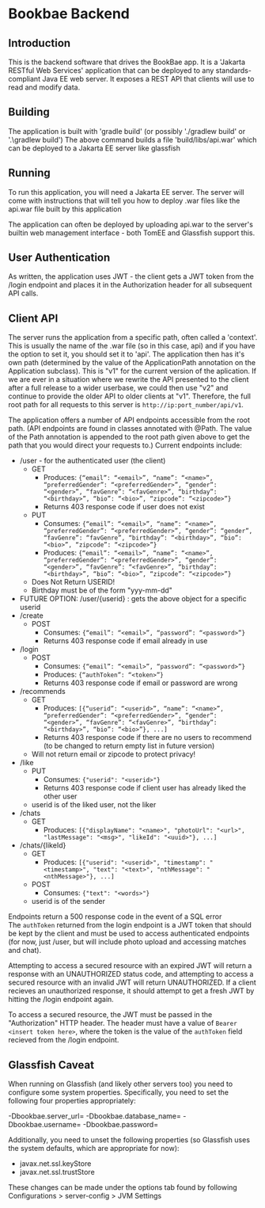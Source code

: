 # Bookbae Backend

## Introduction

This is the backend software that drives the BookBae app. 
It is a 'Jakarta RESTful Web Services' application that can be deployed to any standards-compliant Java EE web server. 
It exposes a REST API that clients will use to read and modify data.

## Building

The application is built with 'gradle build' (or possibly './gradlew build' or '.\gradlew build')
The above command builds a file 'build/libs/api.war' which can be deployed to a Jakarta EE server like glassfish

## Running

To run this application, you will need a Jakarta EE server. The server will come with instructions that will tell you how to deploy .war files like the api.war file built by this application

The application can often be deployed by uploading api.war to the server's builtin web management interface - both TomEE and Glassfish support this. 

## User Authentication

As written, the application uses JWT - the client gets a JWT token from the /login endpoint and places it in the Authorization header for all subsequent API calls.

## Client API

The server runs the application from a specific path, often called a 'context'. This is usually the name of the .war file (so in this case, api) and if you have the option to set it, you should set it to 'api'. The application then has it's own path (determined by the value of the ApplicationPath annotation on the Application subclass). This is "v1" for the current version of the aplication. If we are ever in a situation where we rewrite the API presented to the client after a full release to a wider userbase, we could then use "v2" and continue to provide the older API to older clients at "v1". Therefore, the full root path for all requests to this server is `http://ip:port_number/api/v1`. 

The application offers a number of API endpoints accessible from the root path. (API endpoints are found in classes annotated with @Path. The value of the Path annotation is appended to the root path given above to get the path that you would direct your requests to.) Current endpoints include: 

- /user - for the authenticated user (the client)
    - GET
        - Produces: `{“email”: “<email>”, “name”: “<name>”, “preferredGender”: “<preferredGender>”, “gender”: “<gender>”, “favGenre”: “<favGenre>”, “birthday”: “<birthday>”, “bio”: “<bio>”, “zipcode”: “<zipcode>”}`
        - Returns 403 response code if user does not exist
    - PUT
        - Consumes: `{“email”: “<email>”, “name”: “<name>”, “preferredGender”: “<preferredGender>”, “gender”: “gender”, “favGenre”: “favGenre”, “birthday”: “<birthday>”, “bio”: “<bio>”, “zipcode”: “<zipcode>”}`
        - Produces: `{“email”: “<email>”, “name”: “<name>”, “preferredGender”: “<preferredGender>”, “gender”: “<gender>”, “favGenre”: “<favGenre>”, “birthday”: “<birthday>”, “bio”: “<bio>”, “zipcode”: “<zipcode>”}`
    - Does Not Return USERID!
    - Birthday must be of the form "yyy-mm-dd"
- FUTURE OPTION: /user/{userid} : gets the above object for a specific userid
- /create
    - POST
        - Consumes: `{“email”: “<email>”, “password”: “<password>”}`
        - Returns 403 response code if email already in use
- /login
    - POST
        - Consumes: `{“email”: “<email>”, “password”: “<password>”}`
        - Produces: `{“authToken”: “<token>”}`
        - Returns 403 response code if email or password are wrong
- /recommends
    - GET
        - Produces: `[{“userid”: “<userid>”, “name”: “<name>”, “preferredGender”: “<preferredGender>”, “gender”: “<gender>”, “favGenre”: “<favGenre>”, “birthday”: “<birthday>”, “bio”: “<bio>”}, ...]`
        - Returns 403 response code if there are no users to recommend (to be changed to return empty list in future version)
    - Will not return email or zipcode to protect privacy!
- /like
    - PUT
        - Consumes: `{"userid": "<userid>"}`
        - Returns 403 response code if client user has already liked the other user
    - userid is of the liked user, not the liker
- /chats
    - GET
        - Produces: `[{"displayName": "<name>", "photoUrl": "<url>", "lastMessage": "<msg>", "likeId": "<uuid>"}, ...]`
- /chats/{likeId}
    - GET
        - Produces: `[{"userid": "<userid>", "timestamp": "<timestamp>", "text": "<text>", "nthMessage": "<nthMessage>"}, ...]`
    - POST
        - Consumes: `{"text": "<words>"}`
    - userid is of the sender
    
Endpoints return a 500 response code in the event of a SQL error   
The `authToken` returned from the login endpoint is a JWT token that should be kept by the client and must be used to access authenticated endpoints (for now, just /user, but will include photo upload and accessing matches and chat).

Attempting to access a secured resource with an expired JWT will return a response with an UNAUTHORIZED status code, and attempting to access a secured resource with an invalid JWT will return UNAUTHORIZED. If a client recieves an unauthorized response, it should attempt to get a fresh JWT by hitting the /login endpoint again. 

To access a secured resource, the JWT must be passed in the "Authorization" HTTP header. The header must have a value of `Bearer <insert token here>`, where the token is the value of the `authToken` field recieved from the /login endpoint.

## Glassfish Caveat

When running on Glassfish (and likely other servers too) you need to configure some system properties. Specifically, you need to set the following four properties appropriately:

-Dbookbae.server_url=
-Dbookbae.database_name=
-Dbookbae.username=
-Dbookbae.password=

Additionally, you need to unset the following properties (so Glassfish uses the system defaults, which are appropriate for now):

- javax.net.ssl.keyStore
- javax.net.ssl.trustStore

These changes can be made under the options tab found by following Configurations > server-config > JVM Settings
